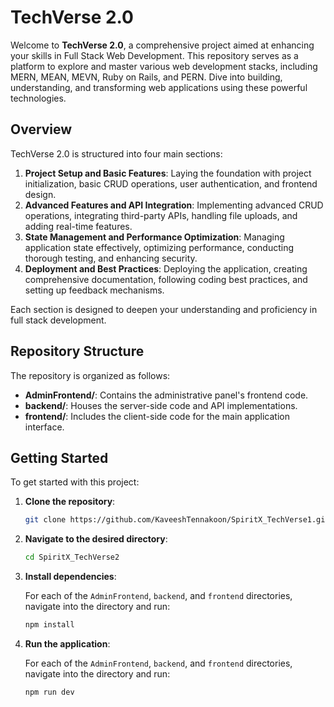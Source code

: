 # TechVerse 2.0

Welcome to **TechVerse 2.0**, a comprehensive project aimed at enhancing your skills in Full Stack Web Development. This repository serves as a platform to explore and master various web development stacks, including MERN, MEAN, MEVN, Ruby on Rails, and PERN. Dive into building, understanding, and transforming web applications using these powerful technologies.

## Overview

TechVerse 2.0 is structured into four main sections:

1. **Project Setup and Basic Features**: Laying the foundation with project initialization, basic CRUD operations, user authentication, and frontend design.
2. **Advanced Features and API Integration**: Implementing advanced CRUD operations, integrating third-party APIs, handling file uploads, and adding real-time features.
3. **State Management and Performance Optimization**: Managing application state effectively, optimizing performance, conducting thorough testing, and enhancing security.
4. **Deployment and Best Practices**: Deploying the application, creating comprehensive documentation, following coding best practices, and setting up feedback mechanisms.

Each section is designed to deepen your understanding and proficiency in full stack development.

## Repository Structure

The repository is organized as follows:

- **AdminFrontend/**: Contains the administrative panel's frontend code.
- **backend/**: Houses the server-side code and API implementations.
- **frontend/**: Includes the client-side code for the main application interface.

## Getting Started

To get started with this project:

1. **Clone the repository**:

   ```bash
   git clone https://github.com/KaveeshTennakoon/SpiritX_TechVerse1.git
   ```

2. **Navigate to the desired directory**:

   ```bash
   cd SpiritX_TechVerse2
   ```

3. **Install dependencies**:

   For each of the `AdminFrontend`, `backend`, and `frontend` directories, navigate into the directory and run:

   ```bash
   npm install
   ```

4. **Run the application**:

   For each of the `AdminFrontend`, `backend`, and `frontend` directories, navigate into the directory and run:

   ```bash
   npm run dev
   ```
